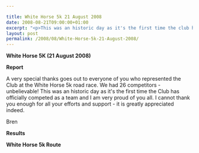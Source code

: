 ```yaml
---

title: White Horse 5k 21 August 2008
date: 2008-08-21T09:00:00+01:00
excerpt: "<p>This was an historic day as it's the first time the club has officially competed as a team and I am very proud of you all. Brendan Ward, Club Chairman White Horse 5K 28 September Photos Report Results</p>"
layout: post
permalink: /2008/08/White-Horse-5k-21-August-2008/
---
```

**White Horse 5K (21 August 2008)**

**<a name="report"></a>Report**</p> 

A very special thanks goes out to everyone of you who represented the Club at the White Horse 5k road race. We had 26 competitors - unbelievable! This was an historic day as it's the first time the Club has officially competed as a team and I am very proud of you all. I cannot thank you enough for all your efforts and support - it is greatly appreciated indeed. 

Bren

<a name="results"></p> 

<p>
  <b>Results</b>
</p></p> 

<p>
  <b>White Horse 5k Route</b>
</p>

<p>
  </a>
</p>